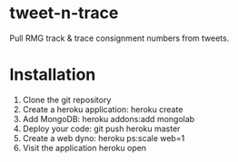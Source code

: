 tweet-n-trace
=============

Pull RMG track &amp; trace consignment numbers from tweets.

Installation
============
1. Clone the git repository
2. Create a heroku application:
     heroku create
3. Add MongoDB:
     heroku addons:add mongolab
4. Deploy your code:
     git push heroku master
5. Create a web dyno:
     heroku ps:scale web=1
6. Visit the application
     heroku open